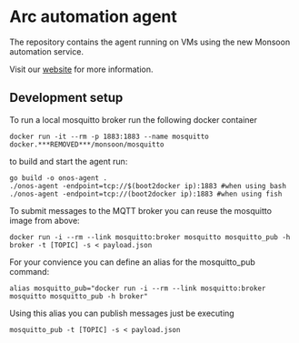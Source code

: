  Arc automation agent
=========================
The repository contains the agent running on VMs using the new Monsoon automation service.

Visit our [website](https://gitHub.***REMOVED***/pages/monsoon/arc/) for more information.

Development setup
-----------------
To run a local mosquitto broker run the following docker container

    docker run -it --rm -p 1883:1883 --name mosquitto docker.***REMOVED***/monsoon/mosquitto

to build and start the agent run:

    go build -o onos-agent .
    ./onos-agent -endpoint=tcp://$(boot2docker ip):1883 #when using bash
    ./onos-agent -endpoint=tcp://(boot2docker ip):1883 #when using fish

To submit messages to the MQTT broker you can reuse the mosquitto image from above:

    docker run -i --rm --link mosquitto:broker mosquitto mosquitto_pub -h broker -t [TOPIC] -s < payload.json

For your convience you can define an alias for the mosquitto_pub command:

    alias mosquitto_pub="docker run -i --rm --link mosquitto:broker mosquitto mosquitto_pub -h broker"

Using this alias you can publish messages just be executing

    mosquitto_pub -t [TOPIC] -s < payload.json
